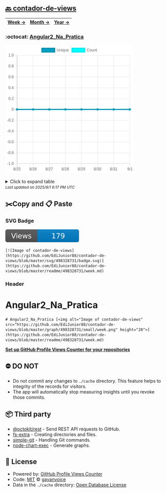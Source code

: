 ## [🔙 contador-de-views](https://github.com/EdiJunior88/contador-de-views)
| [**Week →**](https://github.com/EdiJunior88/contador-de-views/blob/master/readme/498328731/week.md) | [**Month →**](https://github.com/EdiJunior88/contador-de-views/blob/master/readme/498328731/month.md) | [**Year →**](https://github.com/EdiJunior88/contador-de-views/blob/master/readme/498328731/year.md) |
| ---- | ---- | ----- |
### :octocat: [Angular2_Na_Pratica](https://github.com/EdiJunior88/Angular2_Na_Pratica)
![Image of contador-de-views](https://github.com/EdiJunior88/contador-de-views/blob/master/graph/498328731/large/week.png)

<details>
	<summary>Click to expand table</summary>
	<h2>:calendar: Week Page Views Table</h2>
<table>
	<tr>
		<th>
			Last Updated
		</th>
		<th>
			Unique
		</th>
		<th>
			Count
		</th>
	</tr>
	<tr>
		<td>
			<code>2025/9/1</code>
		</td>
		<td>
			<code>0</code>
		</td>
		<td>
			<code>0</code>
		</td>
	</tr>
	<tr>
		<td>
			<code>2025/8/31</code>
		</td>
		<td>
			<code>0</code>
		</td>
		<td>
			<code>0</code>
		</td>
	</tr>
	<tr>
		<td>
			<code>2025/8/30</code>
		</td>
		<td>
			<code>0</code>
		</td>
		<td>
			<code>0</code>
		</td>
	</tr>
	<tr>
		<td>
			<code>2025/8/29</code>
		</td>
		<td>
			<code>0</code>
		</td>
		<td>
			<code>0</code>
		</td>
	</tr>
	<tr>
		<td>
			<code>2025/8/28</code>
		</td>
		<td>
			<code>0</code>
		</td>
		<td>
			<code>0</code>
		</td>
	</tr>
	<tr>
		<td>
			<code>2025/8/27</code>
		</td>
		<td>
			<code>0</code>
		</td>
		<td>
			<code>0</code>
		</td>
	</tr>
	<tr>
		<td>
			<code>2025/8/26</code>
		</td>
		<td>
			<code>0</code>
		</td>
		<td>
			<code>0</code>
		</td>
	</tr>
	<tr>
		<td>
			<code>2025/8/25</code>
		</td>
		<td>
			<code>0</code>
		</td>
		<td>
			<code>0</code>
		</td>
	</tr>
</table>

</details>
<small><i>Last updated on 2025/9/1 6:17 PM UTC</i></small>

## ✂️Copy and 📋 Paste
### SVG Badge
[![Image of contador-de-views](https://github.com/EdiJunior88/contador-de-views/blob/master/svg/498328731/badge.svg)](https://github.com/EdiJunior88/contador-de-views/blob/master/readme/498328731/week.md)
```readme
[![Image of contador-de-views](https://github.com/EdiJunior88/contador-de-views/blob/master/svg/498328731/badge.svg)](https://github.com/EdiJunior88/contador-de-views/blob/master/readme/498328731/week.md)
```
### Header
# Angular2_Na_Pratica [<img alt="Image of contador-de-views" src="https://github.com/EdiJunior88/contador-de-views/blob/master/graph/498328731/small/week.png" height="20">](https://github.com/EdiJunior88/contador-de-views/blob/master/readme/498328731/week.md)
```readme
# Angular2_Na_Pratica [<img alt="Image of contador-de-views" src="https://github.com/EdiJunior88/contador-de-views/blob/master/graph/498328731/small/week.png" height="20">](https://github.com/EdiJunior88/contador-de-views/blob/master/readme/498328731/week.md)
```
[**Set up GitHub Profile Views Counter for your repositories**](https://github.com/gayanvoice/github-profile-views-counter)
## ⛔ DO NOT
- Do not commit any changes to `./cache` directory. This feature helps to integrity of the records for visitors.
- The app will automatically stop measuring insights until you revoke those commits.
## 📦 Third party

- [@octokit/rest](https://www.npmjs.com/package/@octokit/rest) - Send REST API requests to GitHub.
- [fs-extra](https://www.npmjs.com/package/fs-extra) - Creating directories and files.
- [simple-git](https://www.npmjs.com/package/simple-git) - Handling Git commands.
- [node-chart-exec](https://www.npmjs.com/package/node-chart-exec) - Generate graphs.
## 📄 License
- Powered by: [GitHub Profile Views Counter](https://github.com/gayanvoice/github-profile-views-counter)
- Code: [MIT](./LICENSE) © [gayanvoice](https://github.com/gayanvoice/github-profile-views-counter)
- Data in the `./cache` directory: [Open Database License](https://opendatacommons.org/licenses/odbl/1-0/)